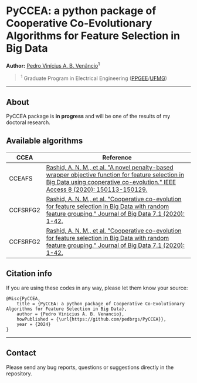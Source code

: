 # PyCCEA: a python package of Cooperative Co-Evolutionary Algorithms for Feature Selection in Big Data

**Author:** [Pedro Vinícius A. B. Venâncio](https://www.linkedin.com/in/pedbrgs/)<sup>1</sup> <br />

> <sup>1</sup> Graduate Program in Electrical Engineering ([PPGEE](https://www.ppgee.ufmg.br/indexi.php)/[UFMG](https://ufmg.br/international-visitors))<br />

***

## About

PyCCEA package is **in progress** and will be one of the results of my doctoral research.

## Available algorithms

| CCEA | Reference |
|------|--------|
|  CCEAFS   |   [Rashid, A. N. M., et al. "A novel penalty-based wrapper objective function for feature selection in Big Data using cooperative co-evolution." IEEE Access 8 (2020): 150113-150129.](https://ieeexplore.ieee.org/abstract/document/9167222/)     |
|  CCFSRFG2    |  [Rashid, A. N. M., et al. "Cooperative co-evolution for feature selection in Big Data with random feature grouping." Journal of Big Data 7.1 (2020): 1-42.](https://journalofbigdata.springeropen.com/articles/10.1186/s40537-020-00381-y)      |
|  CCFSRFG2    |  [Rashid, A. N. M., et al. "Cooperative co-evolution for feature selection in Big Data with random feature grouping." Journal of Big Data 7.1 (2020): 1-42.](https://journalofbigdata.springeropen.com/articles/10.1186/s40537-020-00381-y)      |

## Citation info

If you are using these codes in any way, please let them know your source:

```
@Misc{PyCCEA,
    title = {PyCCEA: a python package of Cooperative Co-Evolutionary Algorithms for Feature Selection in Big Data},
    author = {Pedro Vinicius A. B. Venancio},
    howPublished = {\url{https://github.com/pedbrgs/PyCCEA}},
    year = {2024}
}
```

***

## Contact
Please send any bug reports, questions or suggestions directly in the repository.